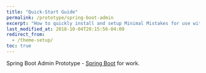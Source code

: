 ```yaml
---
title: "Quick-Start Guide"
permalink: /prototype/spring-boot-admin
excerpt: "How to quickly install and setup Minimal Mistakes for use with GitHub Pages."
last_modified_at: 2018-10-04T20:15:56-04:00
redirect_from:
  - /theme-setup/
toc: true
---
```


Spring Boot Admin Prototype - [Spring Boot](https://spring.io/) for work. 
